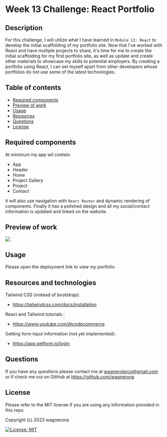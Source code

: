 # Week 13 Challenge: React Portfolio 

## Description

For this challenge, I will utilize what I have learned in `Module 13: React` to develop the initial scaffolding of my portfolio site. Now that I've worked with React and have multiple projects to share, it's time for me to create the initial scaffolding for my first portfolio site, as well as update and create other materials to showcase my skills to potential employers. By creating a portfolio using React, I can set myself apart from other developers whose portfolios do not use some of the latest technologies.

## Table of contents

- [Required components](#required-components)
- [Preview of work](#preview-of-work)
- [Usage](#usage)
- [Resources](#resources-and-technologies)
- [Questions](#questions)
- [License](#license)

## Required components

At minimum my app wil contain:
- App
- Header
- Home
- Project Gallery
- Project
- Contact

It will also use navigation with `React Router` and dynamic rendering of components. Finally it has a polished design and all my social/contact information is updated and linked on the website. 

## Preview of work 

  <img src = "assets/preview.png">

  
## Usage

Please open the deployment link to view my  portfolio

## Resources and technologies 

Tailwind CSS (instead of bootstrap):
- https://tailwindcss.com/docs/installation

React and Tailwind tutorials :
- https://www.youtube.com/@codecommerce

Getting form input information (not yet implemented):
- https://app.getform.io/login


## Questions

If you have any questions please contact me at wagnerolarco@gmail.com or if check me out on GitHub at https://github.com/wagnerona

## License

Please refer to the MIT license if you are using any information provided in this repo. 

Copyright (c) 2023 wagnerona

[![License: MIT](https://img.shields.io/badge/License-MIT-yellow.svg)](https://opensource.org/licenses/MIT)


